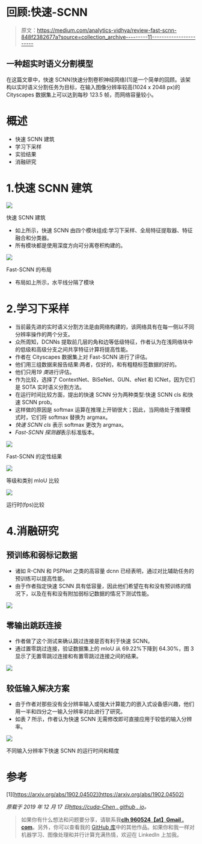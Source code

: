 # 回顾:快速-SCNN

> 原文：<https://medium.com/analytics-vidhya/review-fast-scnn-848f2382677a?source=collection_archive---------11----------------------->

## 一种超实时语义分割模型

在这篇文章中，快速 SCNN(快速分割卷积神经网络)[1]是一个简单的回顾。该架构以实时语义分割任务为目标，在输入图像分辨率较高(1024 x 2048 px)的 Cityscapes 数据集上可以达到每秒 123.5 帧，而网络容量较小。

# 概述

*   快速 SCNN 建筑
*   学习下采样
*   实验结果
*   消融研究

# 1.快速 SCNN 建筑

![](img/7627bf66075825cf848bdfea89744780.png)

快速 SCNN 建筑

*   如上所示，快速 SCNN 由四个模块组成:学习下采样、全局特征提取器、特征融合和分类器。
*   所有模块都是使用深度方向可分离卷积构建的。

![](img/1629e0adfec9bdfd57e5e3d876bb8d55.png)

Fast-SCNN 的布局

*   布局如上所示，水平线分隔了模块

# 2.学习下采样

*   当前最先进的实时语义分割方法是由网络构建的，该网络具有在每一侧以不同分辨率操作的两个分支。
*   众所周知，DCNNs 提取前几层的角和边等低级特征，作者认为在浅网络块中的低级和高级分支之间共享特征计算将提高性能。
*   作者在 Cityscapes 数据集上对 Fast-SCNN 进行了评估。
*   他们用三组数据来报告结果:两者，仅好的，和有粗糙标签数据的好的。
*   他们只用*19 类*进行评估。
*   作为比较，选择了 ContextNet、BiSeNet、GUN、eNet 和 ICNet，因为它们是 SOTA 实时语义分割方法。
*   在运行时间比较方面，提出的快速 SCNN 分为两种类型:快速 SCNN cls 和快速 SCNN prob。
*   这样做的原因是 softmax 运算在推理上开销很大；因此，当网络处于推理模式时，它们将 softmax 替换为 argmax。
*   *快速 SCNN cls* 表示 softmax 更改为 argmax。
*   *Fast-SCNN 探测器*表示标准版本。

![](img/1690fbeb8f665f18bcdb4bfaba47afd9.png)

Fast-SCNN 的定性结果

![](img/335dac5724cd3cc1aa4ae721b4f8ea92.png)

等级和类别 mIoU 比较

![](img/f82c54136efefc4c468cc3e5984b9103.png)

运行时(fps)比较

# 4.消融研究

## 预训练和弱标记数据

*   诸如 R-CNN 和 PSPNet 之类的高容量 dcnn 已经表明，通过对比辅助任务的预训练可以提高性能。
*   由于作者指定快速 SCNN 具有低容量，因此他们希望在有和没有预训练的情况下，以及在有和没有附加弱标记数据的情况下测试性能。

![](img/a5c07d57cd310df53c1d08dca7205f19.png)

## 零输出跳跃连接

*   作者做了这个测试来确认跳过连接是否有利于快速 SCNN。
*   通过置零跳过连接，验证数据集上的 mIoU 从 69.22%下降到 64.30%，图 3 显示了无置零跳过连接和有置零跳过连接之间的结果。

![](img/0f819de8b9703cb2835c3c517e28b9ae.png)

## 较低输入解决方案

*   由于作者对那些没有全分辨率输入或强大计算能力的嵌入式设备感兴趣，他们用一半和四分之一输入分辨率对此进行了研究。
*   如表 7 所示，作者认为快速 SCNN 无需修改即可直接应用于较低的输入分辨率。

![](img/a2b7f9d21568d702da85a9cd0ce67f55.png)

不同输入分辨率下快速 SCNN 的运行时间和精度

# 参考

[1][https://arxiv.org/abs/1902.04502](https://arxiv.org/abs/1902.04502)

*原载于 2019 年 12 月 17 日*[*https://cuda-Chen . github . io*](https://cuda-chen.github.io/paper%20review/2019/12/17/review-fast-scnn.html)*。*

> 如果你有什么想法和问题要分享，请联系我[**clh 960524【at】Gmail . com**](http://clh960524@gmail.com/)。另外，你可以查看我的 [GitHub 库](https://github.com/Cuda-Chen)中的其他作品。如果你和我一样对机器学习、图像处理和并行计算充满热情，欢迎在 LinkedIn 上加我。